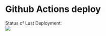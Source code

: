 # Github Actions deploy

Status of Lust Deployment:<br>
<img src="https://github.com/Vellvill/limiter/workflows/Githab-Actions-Audit/badge.svg?branch=master"><br>
